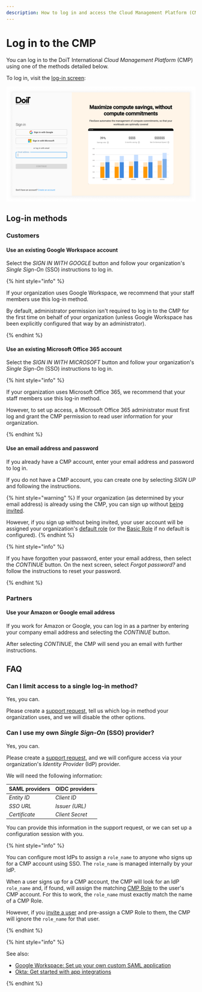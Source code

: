 ```yaml
---
description: How to log in and access the Cloud Management Platform (CMP)
---
```


# Log in to the CMP

You can log in to the DoiT International _Cloud Management Platform_ (CMP) using one of the methods detailed below.

To log in, visit the [log-in screen](https://app.doit-intl.com/login):

![A screenshot of the log-in screen](../.gitbook/assets/cmp-log-in.png)

## Log-in methods

### Customers

#### Use an existing Google Workspace account

<!-- textlint-disable terminology -->

Select the _SIGN IN WITH GOOGLE_ button and follow your organization's _Single Sign-On_ (SSO) instructions to log in.

<!-- textlint-enable -->

{% hint style="info" %}

If your organization uses Google Workspace, we recommend that your staff members use this log-in method.

By default, administrator permission isn't required to log in to the CMP for the first time on behalf of your organization (unless Google Workspace has been explicitly configured that way by an administrator).

{% endhint %}

#### Use an existing Microsoft Office 365 account

Select the _SIGN IN WITH MICROSOFT_ button and follow your organization's _Single Sign-On_ (SSO) instructions to log in.

{% hint style="info" %}

If your organization uses Microsoft Office 365, we recommend that your staff members use this log-in method.

However, to set up access, a Microsoft Office 365 administrator must first log and grant the CMP permission to read user information for your organization.

{% endhint %}

#### Use an email address and password

If you already have a CMP account, enter your email address and password to log in.

If you do not have a CMP account, you can create one by selecting _SIGN UP_ and following the instructions.

{% hint style="warning" %}
If your organization (as determined by your email address) is already using the CMP, you can sign up without [being invited](../user-management/creating-a-new-user.md#inviting-new-users).

However, if you sign up without being invited, your user account will be assigned your organization's [default role](../user-management/manage-roles.md#setting-a-default-role) (or the [Basic Role](../user-management/manage-roles.md#basic-role) if no default is configured).
{% endhint %}

{% hint style="info" %}

If you have forgotten your password, enter your email address, then select the _CONTINUE_ button. On the next screen, select _Forgot password?_ and follow the instructions to reset your password.

{% endhint %}

### Partners

#### Use your Amazon or Google email address

If you work for Amazon or Google, you can log in as a partner by entering your company email address and selecting the _CONTINUE_ button.

After selecting _CONTINUE_, the CMP will send you an email with further instructions.

## FAQ

### Can I limit access to a single log-in method?

Yes, you can.

Please create a [support request](../services/consulting-support/README.md), tell us which log-in method your organization uses, and we will disable the other options.

### Can I use my own _Single Sign-On_ (SSO) provider?

Yes, you can.

Please create a [support request](../services/consulting-support/README.md), and we will configure access via your organization's _Identity Provider_ (IdP) provider.

We will need the following information:

| SAML providers | OIDC providers  |
| -------------- | --------------- |
| _Entity ID_    | _Client ID_     |
| _SSO URL_      | _Issuer (URL)_  |
| _Certificate_  | _Client Secret_ |

You can provide this information in the support request, or we can set up a configuration session with you.

{% hint style="info" %}

You can configure most IdPs to assign a `role_name` to anyone who signs up for a CMP account using SSO. The `role_name` is managed internally by your IdP.

When a user signs up for a CMP account, the CMP will look for an IdP `role_name` and, if found, will assign the matching [CMP Role](../user-management/manage-roles.md) to the user's CMP account. For this to work, the `role_name` must exactly match the name of a CMP Role.

However, if you [invite a user](../user-management/creating-a-new-user.md) and pre-assign a CMP Role to them, the CMP will ignore the `role_name` for that user.

{% endhint %}

{% hint style="info" %}

See also:

- [Google Workspace: Set up your own custom SAML application](https://support.google.com/a/answer/6087519?hl=en)
- [Okta: Get started with app integrations](https://help.okta.com/oie/en-us/Content/Topics/Apps/apps-overview-get-started.htm)

{% endhint %}

